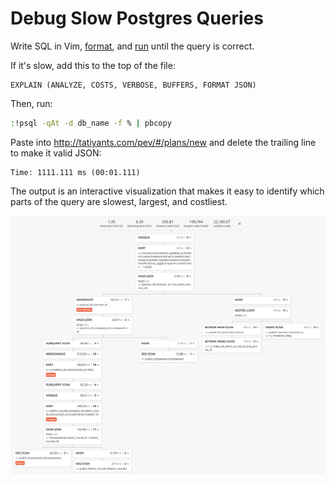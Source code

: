 # Debug Slow Postgres Queries

Write SQL in Vim, [format](format-sql-in-vim),
and [run](run-sql-from-vim) until the query is correct.

If it's slow, add this to the top of the file:

```
EXPLAIN (ANALYZE, COSTS, VERBOSE, BUFFERS, FORMAT JSON)
```

Then, run:

```bash
:!psql -qAt -d db_name -f % | pbcopy
```

Paste into <http://tatiyants.com/pev/#/plans/new>
and delete the trailing line to make it valid JSON:

```
Time: 1111.111 ms (00:01.111)
```

The output is an interactive visualization that makes it
easy to identify which parts of the query are
slowest, largest, and costliest.

![EXPLAIN visualizer](/images/postgres-explain-visualizer.png)
